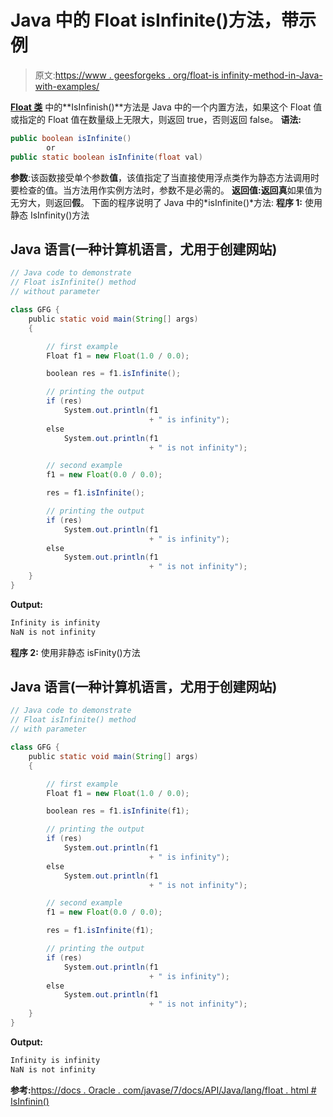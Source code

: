 # Java 中的 Float isInfinite()方法，带示例

> 原文:[https://www . geesforgeks . org/float-is infinity-method-in-Java-with-examples/](https://www.geeksforgeeks.org/float-isinfinite-method-in-java-with-examples/)

[**Float 类**](https://www.geeksforgeeks.org/java-lang-float-class-in-java/) 中的**IsInfinish()**方法是 Java 中的一个内置方法，如果这个 Float 值或指定的 Float 值在数量级上无限大，则返回 true，否则返回 false。
**语法:**

```java
public boolean isInfinite()
        or
public static boolean isInfinite(float val)
```

**参数**:该函数接受单个参数**值**，该值指定了当直接使用浮点类作为静态方法调用时要检查的值。当方法用作实例方法时，参数不是必需的。
**返回值:**返回**真**如果值为无穷大，则返回**假**。
下面的程序说明了 Java 中的*isInfinite()*方法:
**程序 1:** 使用静态 IsInfinity()方法

## Java 语言(一种计算机语言，尤用于创建网站)

```java
// Java code to demonstrate
// Float isInfinite() method
// without parameter

class GFG {
    public static void main(String[] args)
    {

        // first example
        Float f1 = new Float(1.0 / 0.0);

        boolean res = f1.isInfinite();

        // printing the output
        if (res)
            System.out.println(f1
                               + " is infinity");
        else
            System.out.println(f1
                               + " is not infinity");

        // second example
        f1 = new Float(0.0 / 0.0);

        res = f1.isInfinite();

        // printing the output
        if (res)
            System.out.println(f1
                               + " is infinity");
        else
            System.out.println(f1
                               + " is not infinity");
    }
}
```

**Output:** 

```java
Infinity is infinity
NaN is not infinity
```

**程序 2:** 使用非静态 isFinity()方法

## Java 语言(一种计算机语言，尤用于创建网站)

```java
// Java code to demonstrate
// Float isInfinite() method
// with parameter

class GFG {
    public static void main(String[] args)
    {

        // first example
        Float f1 = new Float(1.0 / 0.0);

        boolean res = f1.isInfinite(f1);

        // printing the output
        if (res)
            System.out.println(f1
                               + " is infinity");
        else
            System.out.println(f1
                               + " is not infinity");

        // second example
        f1 = new Float(0.0 / 0.0);

        res = f1.isInfinite(f1);

        // printing the output
        if (res)
            System.out.println(f1
                               + " is infinity");
        else
            System.out.println(f1
                               + " is not infinity");
    }
}
```

**Output:** 

```java
Infinity is infinity
NaN is not infinity
```

**参考:**[https://docs . Oracle . com/javase/7/docs/API/Java/lang/float . html # IsInfinin()](https://docs.oracle.com/javase/7/docs/api/java/lang/Float.html#isInfinite())